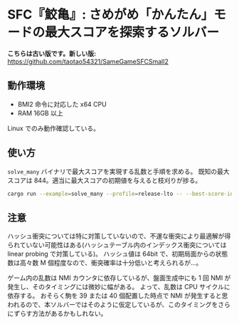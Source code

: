 # SFC『鮫亀』: さめがめ「かんたん」モードの最大スコアを探索するソルバー

**こちらは古い版です。新しい版:** <https://github.com/taotao54321/SameGameSFCSmall2>

## 動作環境

* BMI2 命令に対応した x64 CPU
* RAM 16GB 以上

Linux でのみ動作確認している。

## 使い方

`solve_many` バイナリで最大スコアを実現する乱数と手順を求める。
既知の最大スコアは 844。適当に最大スコアの初期値を与えると枝刈りが捗る。

```sh
cargo run --example=solve_many --profile=release-lto -- --best-score-ini 500 > many.out 2> many.log
```

## 注意

ハッシュ衝突については特に対策していないので、不運な衝突により最適解が得られていない可能性はある(ハッシュテーブル内のインデックス衝突については linear probing で対策している)。
ハッシュ値は 64bit で、初期局面からの状態数は高々数 M 個程度なので、衝突確率は十分低いと考えられるが...。

ゲーム内の乱数は NMI カウンタに依存しているが、盤面生成中にも 1 回 NMI が発生し、そのタイミングには微妙に幅がある。
よって、乱数は CPU サイクルに依存する。
おそらく駒を 39 または 40 個配置した時点で NMI が発生すると思われるので、本ソルバーではそのように仮定しているが、このタイミングをさらにずらす方法があるかもしれない。
